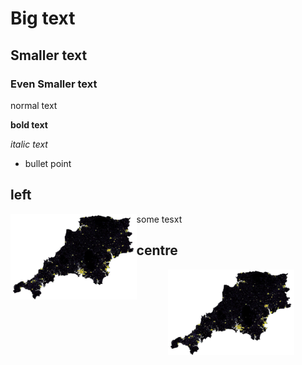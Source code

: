 # Big text
## Smaller text
### Even Smaller text

normal text

**bold text**

*italic text*


* bullet point
## left
<img align="left" src="Capture.JPG" width="40%">
some tesxt

## centre
<p align="center">
  <img src="Capture.JPG" width="40%">
</p>
